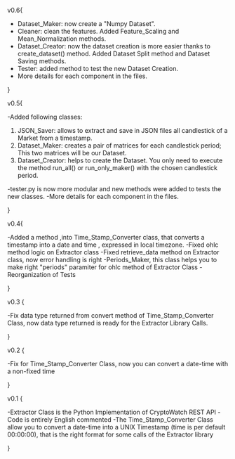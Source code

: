 v0.6{

- Dataset_Maker: now create a "Numpy Dataset".
- Cleaner: clean the features. Added Feature_Scaling and Mean_Normalization methods.
- Dataset_Creator: now the dataset creation is more easier thanks to create_dataset() method. Added Dataset Split method and Dataset Saving methods.
- Tester: added method to test the new Dataset Creation.
- More details for each component in the files.

}


v0.5{

-Added following classes:
1. JSON_Saver: allows to extract and save in JSON files all candlestick of a Market from a timestamp.
2. Dataset_Maker: creates a pair of matrices for each candlestick period; This two matrices will be our Dataset.
3. Dataset_Creator: helps to create the Dataset. You only need to execute the method run_all() or run_only_maker() with the chosen candlestick period.

-tester.py is now more modular and new methods were added to tests the new classes.
-More details for each component in the files.

}



v0.4{

-Added a method ,into Time_Stamp_Converter class, that converts a timestamp into a date and time , expressed in local timezone.
-Fixed ohlc method logic on Extractor class
-Fixed retrieve_data method on Extractor class, now error handling is right
-Periods_Maker, this class helps you to make right "periods" paramiter for ohlc method of Extractor Class
-Reorganization of Tests

}

v0.3 {

-Fix data type returned from convert method of Time_Stamp_Converter Class, now data type returned is ready for the Extractor Library Calls.

}

v0.2 {

-Fix for Time_Stamp_Converter Class, now you can convert a date-time with a non-fixed time

}

v0.1 {

-Extractor Class is the Python Implementation of CryptoWatch REST API
-Code is entirely English commented
-The Time_Stamp_Converter Class allow you to convert a date-time into a UNIX Timestamp (time is per default 00:00:00), that is the right format for some calls of the Extractor library

}
